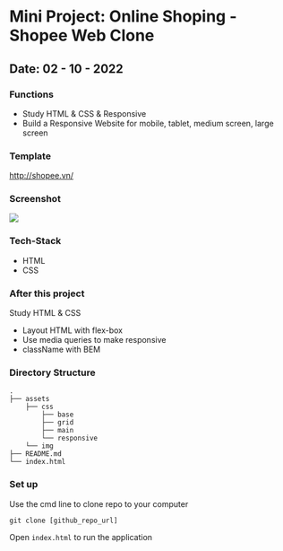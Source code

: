 # Mini Project: Online Shoping - Shopee Web Clone
## Date: 02 - 10 - 2022

### Functions
- Study HTML & CSS & Responsive
- Build a Responsive Website for mobile, tablet, medium screen, large screen

### Template
http://shopee.vn/

### Screenshot

<img src="https://i.postimg.cc/50JfCz9p/2022-06-07-144738.jpg" />

### Tech-Stack
- HTML
- CSS

### After this project

Study HTML & CSS
- Layout HTML with flex-box
- Use media queries to make responsive
- className with BEM

### Directory Structure
```
.
├── assets
    ├── css
        ├── base
        ├── grid
        ├── main
        └── responsive
    └── img
├── README.md
└── index.html
```

### Set up
Use the cmd line to clone repo to your computer
```
git clone [github_repo_url]
```
Open `index.html` to run the application
